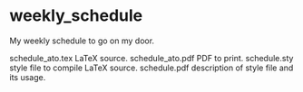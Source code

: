 # weekly_schedule
My weekly schedule to go on my door.

schedule_ato.tex LaTeX source.
schedule_ato.pdf PDF to print.
schedule.sty style file to compile LaTeX source.
schedule.pdf description of style file and its usage.
